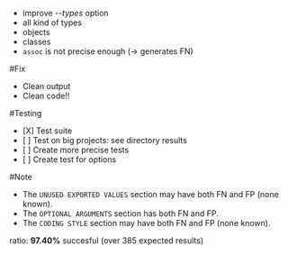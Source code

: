 - improve *--types* option
- all kind of types
- objects
- classes
- `assoc` is not precise enough (-> generates FN)

#Fix
- Clean output
- Clean code!!


#Testing
- \[X\] Test suite
- \[ \] Test on big projects: see directory results
- \[ \] Create more precise tests
- \[ \] Create test for options


#Note
- The `UNUSED EXPORTED VALUES` section may have both FN and FP (none known).
- The `OPTIONAL ARGUMENTS` section has both FN and FP.
- The `CODING STYLE` section may have both FN and FP (none known).

ratio: **97.40%** succesful (over 385 expected results)

